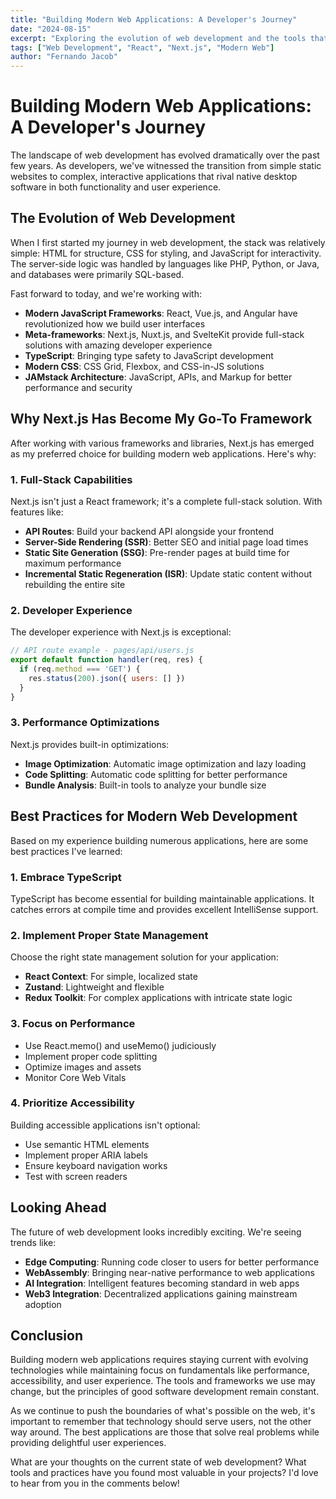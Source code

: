 ```yaml
---
title: "Building Modern Web Applications: A Developer's Journey"
date: "2024-08-15"
excerpt: "Exploring the evolution of web development and the tools that are shaping the future of modern applications."
tags: ["Web Development", "React", "Next.js", "Modern Web"]
author: "Fernando Jacob"
---
```


# Building Modern Web Applications: A Developer's Journey

The landscape of web development has evolved dramatically over the past few years. As developers, we've witnessed the transition from simple static websites to complex, interactive applications that rival native desktop software in both functionality and user experience.

## The Evolution of Web Development

When I first started my journey in web development, the stack was relatively simple: HTML for structure, CSS for styling, and JavaScript for interactivity. The server-side logic was handled by languages like PHP, Python, or Java, and databases were primarily SQL-based.

Fast forward to today, and we're working with:

- **Modern JavaScript Frameworks**: React, Vue.js, and Angular have revolutionized how we build user interfaces
- **Meta-frameworks**: Next.js, Nuxt.js, and SvelteKit provide full-stack solutions with amazing developer experience
- **TypeScript**: Bringing type safety to JavaScript development
- **Modern CSS**: CSS Grid, Flexbox, and CSS-in-JS solutions
- **JAMstack Architecture**: JavaScript, APIs, and Markup for better performance and security

## Why Next.js Has Become My Go-To Framework

After working with various frameworks and libraries, Next.js has emerged as my preferred choice for building modern web applications. Here's why:

### 1. Full-Stack Capabilities

Next.js isn't just a React framework; it's a complete full-stack solution. With features like:

- **API Routes**: Build your backend API alongside your frontend
- **Server-Side Rendering (SSR)**: Better SEO and initial page load times
- **Static Site Generation (SSG)**: Pre-render pages at build time for maximum performance
- **Incremental Static Regeneration (ISR)**: Update static content without rebuilding the entire site

### 2. Developer Experience

The developer experience with Next.js is exceptional:

```javascript
// API route example - pages/api/users.js
export default function handler(req, res) {
  if (req.method === 'GET') {
    res.status(200).json({ users: [] })
  }
}
```

### 3. Performance Optimizations

Next.js provides built-in optimizations:

- **Image Optimization**: Automatic image optimization and lazy loading
- **Code Splitting**: Automatic code splitting for better performance
- **Bundle Analysis**: Built-in tools to analyze your bundle size

## Best Practices for Modern Web Development

Based on my experience building numerous applications, here are some best practices I've learned:

### 1. Embrace TypeScript

TypeScript has become essential for building maintainable applications. It catches errors at compile time and provides excellent IntelliSense support.

### 2. Implement Proper State Management

Choose the right state management solution for your application:
- **React Context**: For simple, localized state
- **Zustand**: Lightweight and flexible
- **Redux Toolkit**: For complex applications with intricate state logic

### 3. Focus on Performance

- Use React.memo() and useMemo() judiciously
- Implement proper code splitting
- Optimize images and assets
- Monitor Core Web Vitals

### 4. Prioritize Accessibility

Building accessible applications isn't optional:
- Use semantic HTML elements
- Implement proper ARIA labels
- Ensure keyboard navigation works
- Test with screen readers

## Looking Ahead

The future of web development looks incredibly exciting. We're seeing trends like:

- **Edge Computing**: Running code closer to users for better performance
- **WebAssembly**: Bringing near-native performance to web applications
- **AI Integration**: Intelligent features becoming standard in web apps
- **Web3 Integration**: Decentralized applications gaining mainstream adoption

## Conclusion

Building modern web applications requires staying current with evolving technologies while maintaining focus on fundamentals like performance, accessibility, and user experience. The tools and frameworks we use may change, but the principles of good software development remain constant.

As we continue to push the boundaries of what's possible on the web, it's important to remember that technology should serve users, not the other way around. The best applications are those that solve real problems while providing delightful user experiences.

What are your thoughts on the current state of web development? What tools and practices have you found most valuable in your projects? I'd love to hear from you in the comments below!